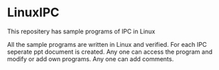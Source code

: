 # LinuxIPC
This repositery has sample programs of IPC in Linux

All the sample programs are written in Linux and verified.
For each IPC seperate ppt document is created. Any one can access the program and modify or add own programs.
Any one can add comments.
